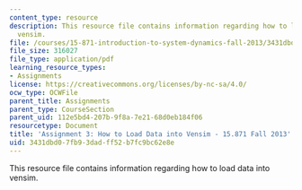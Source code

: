 ```yaml
---
content_type: resource
description: This resource file contains information regarding how to load data into
  vensim.
file: /courses/15-871-introduction-to-system-dynamics-fall-2013/3431dbd07fb93dadff52b7fc9bc62e8e_MIT15_871F13_ass3_hwtoload.pdf
file_size: 316027
file_type: application/pdf
learning_resource_types:
- Assignments
license: https://creativecommons.org/licenses/by-nc-sa/4.0/
ocw_type: OCWFile
parent_title: Assignments
parent_type: CourseSection
parent_uid: 112e5bd4-207b-9f8a-7e21-68d0eb184f06
resourcetype: Document
title: 'Assignment 3: How to Load Data into Vensim - 15.871 Fall 2013'
uid: 3431dbd0-7fb9-3dad-ff52-b7fc9bc62e8e
---
```

This resource file contains information regarding how to load data into vensim.